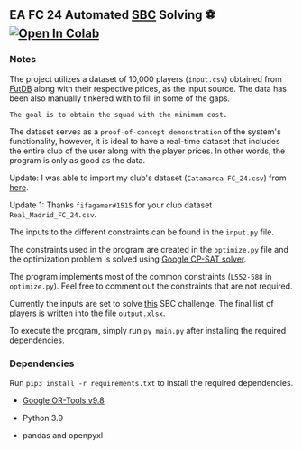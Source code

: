 ## EA FC 24 Automated [SBC](https://fifauteam.com/fifa-23-sbc/) Solving ⚽ [![Open In Colab](https://colab.research.google.com/assets/colab-badge.svg)](https://colab.research.google.com/drive/1KoP-8zvbeh_0IjOIlrTG-u1j_QPP5DNo?usp=sharing)

### Notes

The project utilizes a dataset of 10,000 players (`input.csv`) obtained from [FutDB](https://futdb.app)
along with their respective prices, as the input source. The data has been also manually tinkered with to fill in some of the gaps.

`The goal is to obtain the squad with the minimum cost.`

The dataset serves as a `proof-of-concept demonstration` of the system's functionality, however, it is ideal to have a real-time dataset that includes the entire club of the user along with the player prices. In other words, the program is only as good as the data.

Update: I was able to import my club's dataset (`Catamarca FC_24.csv`) from [here](https://chrome.google.com/webstore/detail/fut-enhancer/boffdonfioidojlcpmfnkngipappmcoh).

Update 1: Thanks `fifagamer#1515` for your club dataset `Real_Madrid_FC_24.csv`.

The inputs to the different constraints can be found in the `input.py` file.

The constraints used in the program are created in the `optimize.py` file and the optimization problem is solved using [Google CP-SAT solver](https://developers.google.com/optimization/cp/cp_solver).

The program implements most of the common constraints (`L552-588` in `optimize.py`). Feel free to comment out the constraints that are not required.

Currently the inputs are set to solve [this](https://www.futbin.com/squad-building-challenges/ALL/38/fiendish) SBC challenge. The final list of players is written into the file `output.xlsx`.

To execute the program, simply run `py main.py` after installing the required dependencies.

### Dependencies

Run `pip3 install -r requirements.txt` to install the required dependencies.

- [Google OR-Tools v9.8](https://github.com/google/or-tools)

- Python 3.9

- pandas and openpyxl
